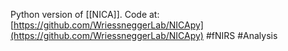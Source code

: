 Python version of [[NICA]]. Code at: [https://github.com/WriessneggerLab/NICApy](https://github.com/WriessneggerLab/NICApy)
#fNIRS #Analysis 
